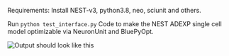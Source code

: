 Requirements: Install NEST-v3, python3.8, neo, sciunit and others.

Run
```python test_interface.py```
Code to make the NEST ADEXP single cell model optimizable via NeuronUnit and BluePyOpt.


![Output should look like this](https://github.com/russelljjarvis/NESTNeuronUnit/blob/master/NU_NEST.png)
